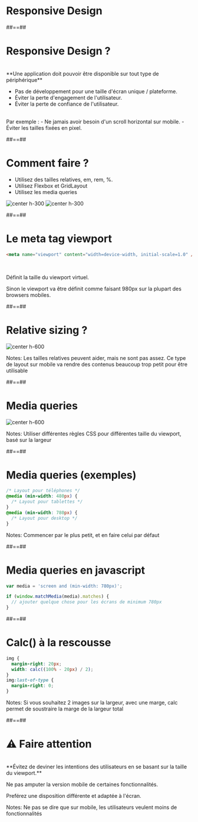<!-- .slide: class="transition-white sfeir-bg-red" -->

# Responsive Design

##==##

<!-- .slide: class="" -->

# Responsive Design ?

<br />
**Une application doit pouvoir être disponible sur tout type de périphérique**

- Pas de développement pour une taille d'écran unique / plateforme.
- Éviter la perte d'engagement de l'utilisateur.
- Éviter la perte de confiance de l'utilisateur.

<br />
Par exemple :
- Ne jamais avoir besoin d'un scroll horizontal sur mobile.
- Éviter les tailles fixées en pixel.

##==##

# Comment faire ?

- Utilisez des tailles relatives, em, rem, %.
- Utilisez Flexbox et GridLayout
- Utilisez les media queries

![center h-300](./assets/images/caniuse_flexbox.png)
![center h-300](./assets/images/caniuse_gridlayout.png)

##==##

<!-- .slide: class="with-code" -->

# Le meta tag viewport

```html
<meta name="viewport" content="width=device-width, initial-scale=1.0" />
```

<!-- .element: class="big-code" -->

<br />

Définit la taille du viewport virtuel.

Sinon le viewport va être définit comme faisant 980px sur la plupart des browsers mobiles.

##==##

# Relative sizing ?

![center h-600](./assets/images/relative-sizing.png)

Notes: Les tailles relatives peuvent aider, mais ne sont pas assez.
Ce type de layout sur mobile va rendre des contenus beaucoup trop petit pour être utilisable

##==##

# Media queries

![center h-600](./assets/images/media-queries.png)

Notes: Utiliser différentes règles CSS pour différentes taille du viewport, basé sur la largeur

##==##

<!-- .slide: class="with-code" -->

# Media queries (exemples)

```css
/* Layout pour téléphones */
@media (min-width: 480px) {
  /* Layout pour tablettes */
}
@media (min-width: 780px) {
  /* Layout pour desktop */
}
```

<!-- .element: class="big-code" -->

Notes: Commencer par le plus petit, et en faire celui par défaut

##==##

<!-- .slide: class="with-code" -->

# Media queries en javascript

```javascript
var media = 'screen and (min-width: 780px)';

if (window.matchMedia(media).matches) {
  // ajouter quelque chose pour les écrans de minimum 780px
}
```

<!-- .element: class="big-code" -->

##==##

<!-- .slide: class="with-code" -->

# Calc() à la rescousse

```css
img {
  margin-right: 20px;
  width: calc((100% - 20px) / 2);
}
img:last-of-type {
  margin-right: 0;
}
```

<!-- .element: class="big-code" -->

Notes: Si vous souhaitez 2 images sur la largeur, avec une marge, calc permet de soustraire la marge de la largeur total

##==##

# ⚠️ Faire attention

<br />
**Évitez de deviner les intentions des utilisateurs en se basant sur la taille du viewport.**

Ne pas amputer la version mobile de certaines fonctionnalités.

Preférez une disposition différente et adaptée à l'écran.

Notes: Ne pas se dire que sur mobile, les utilisateurs veulent moins de fonctionnalités

